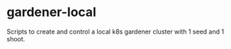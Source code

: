 # gardener-local

Scripts to create and control a local k8s gardener cluster with 1 seed and 1 shoot.
